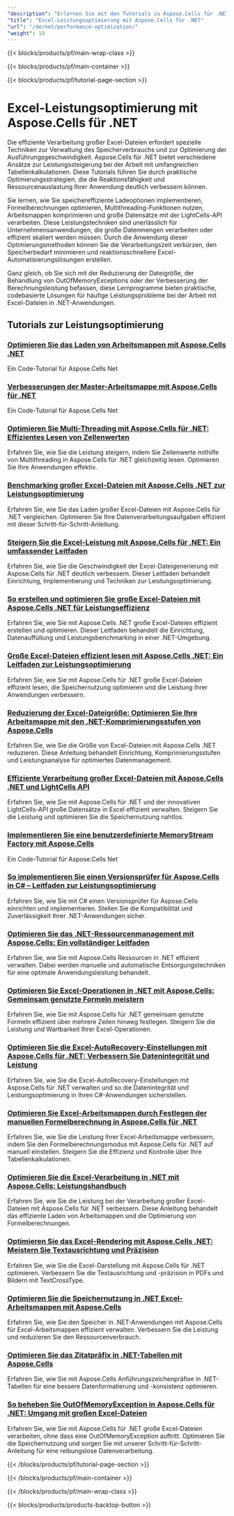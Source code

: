 ```yaml
---
"description": "Erlernen Sie mit den Tutorials zu Aspose.Cells für .NET Techniken zur Optimierung der Speichernutzung und Ausführungsgeschwindigkeit bei der Verarbeitung großer Excel-Arbeitsmappen."
"title": "Excel-Leistungsoptimierung mit Aspose.Cells für .NET"
"url": "/de/net/performance-optimization/"
"weight": 19
---
```


{{< blocks/products/pf/main-wrap-class >}}

{{< blocks/products/pf/main-container >}}

{{< blocks/products/pf/tutorial-page-section >}}


# Excel-Leistungsoptimierung mit Aspose.Cells für .NET

Die effiziente Verarbeitung großer Excel-Dateien erfordert spezielle Techniken zur Verwaltung des Speicherverbrauchs und zur Optimierung der Ausführungsgeschwindigkeit. Aspose.Cells für .NET bietet verschiedene Ansätze zur Leistungssteigerung bei der Arbeit mit umfangreichen Tabellenkalkulationen. Diese Tutorials führen Sie durch praktische Optimierungsstrategien, die die Reaktionsfähigkeit und Ressourcenauslastung Ihrer Anwendung deutlich verbessern können.

Sie lernen, wie Sie speichereffiziente Ladeoptionen implementieren, Formelberechnungen optimieren, Multithreading-Funktionen nutzen, Arbeitsmappen komprimieren und große Datensätze mit der LightCells-API verarbeiten. Diese Leistungstechniken sind unerlässlich für Unternehmensanwendungen, die große Datenmengen verarbeiten oder effizient skaliert werden müssen. Durch die Anwendung dieser Optimierungsmethoden können Sie die Verarbeitungszeit verkürzen, den Speicherbedarf minimieren und reaktionsschnellere Excel-Automatisierungslösungen erstellen.

Ganz gleich, ob Sie sich mit der Reduzierung der Dateigröße, der Behandlung von OutOfMemoryExceptions oder der Verbesserung der Berechnungsleistung befassen, diese Lernprogramme bieten praktische, codebasierte Lösungen für häufige Leistungsprobleme bei der Arbeit mit Excel-Dateien in .NET-Anwendungen.


## Tutorials zur Leistungsoptimierung

### [Optimieren Sie das Laden von Arbeitsmappen mit Aspose.Cells .NET](./aspose-cells-net-custom-load-filters)
Ein Code-Tutorial für Aspose.Cells Net

### [Verbesserungen der Master-Arbeitsmappe mit Aspose.Cells für .NET](./aspose-cells-net-mastering-workbook-enhancements)
Ein Code-Tutorial für Aspose.Cells Net

### [Optimieren Sie Multi-Threading mit Aspose.Cells für .NET: Effizientes Lesen von Zellenwerten](./aspose-cells-net-multi-threading-read-cell-values)
Erfahren Sie, wie Sie die Leistung steigern, indem Sie Zellenwerte mithilfe von Multithreading in Aspose.Cells für .NET gleichzeitig lesen. Optimieren Sie Ihre Anwendungen effektiv.

### [Benchmarking großer Excel-Dateien mit Aspose.Cells .NET zur Leistungsoptimierung](./benchmark-large-excel-files-aspose-cells-net)
Erfahren Sie, wie Sie das Laden großer Excel-Dateien mit Aspose.Cells für .NET vergleichen. Optimieren Sie Ihre Datenverarbeitungsaufgaben effizient mit dieser Schritt-für-Schritt-Anleitung.

### [Steigern Sie die Excel-Leistung mit Aspose.Cells für .NET: Ein umfassender Leitfaden](./boost-excel-performance-aspose-cells-dotnet)
Erfahren Sie, wie Sie die Geschwindigkeit der Excel-Dateigenerierung mit Aspose.Cells für .NET deutlich verbessern. Dieser Leitfaden behandelt Einrichtung, Implementierung und Techniken zur Leistungsoptimierung.

### [So erstellen und optimieren Sie große Excel-Dateien mit Aspose.Cells .NET für Leistungseffizienz](./create-optimize-excel-aspose-cells-dotnet)
Erfahren Sie, wie Sie mit Aspose.Cells .NET große Excel-Dateien effizient erstellen und optimieren. Dieser Leitfaden behandelt die Einrichtung, Datenauffüllung und Leistungsbenchmarking in einer .NET-Umgebung.

### [Große Excel-Dateien effizient lesen mit Aspose.Cells .NET: Ein Leitfaden zur Leistungsoptimierung](./efficiently-read-large-excel-files-aspose-cells-dot-net)
Erfahren Sie, wie Sie mit Aspose.Cells für .NET große Excel-Dateien effizient lesen, die Speichernutzung optimieren und die Leistung Ihrer Anwendungen verbessern.

### [Reduzierung der Excel-Dateigröße: Optimieren Sie Ihre Arbeitsmappe mit den .NET-Komprimierungsstufen von Aspose.Cells](./excel-compression-aspose-cells-nets)
Erfahren Sie, wie Sie die Größe von Excel-Dateien mit Aspose.Cells .NET reduzieren. Diese Anleitung behandelt Einrichtung, Komprimierungsstufen und Leistungsanalyse für optimiertes Datenmanagement.

### [Effiziente Verarbeitung großer Excel-Dateien mit Aspose.Cells .NET und LightCells API](./handle-large-excel-files-aspose-cells-net-lightcells-api)
Erfahren Sie, wie Sie mit Aspose.Cells für .NET und der innovativen LightCells-API große Datensätze in Excel effizient verwalten. Steigern Sie die Leistung und optimieren Sie die Speichernutzung nahtlos.

### [Implementieren Sie eine benutzerdefinierte MemoryStream Factory mit Aspose.Cells](./implement-custom-memorystream-factory-aspose-cells)
Ein Code-Tutorial für Aspose.Cells Net

### [So implementieren Sie einen Versionsprüfer für Aspose.Cells in C# – Leitfaden zur Leistungsoptimierung](./implement-version-checker-aspose-cells-dotnet-csharp)
Erfahren Sie, wie Sie mit C# einen Versionsprüfer für Aspose.Cells einrichten und implementieren. Stellen Sie die Kompatibilität und Zuverlässigkeit Ihrer .NET-Anwendungen sicher.

### [Optimieren Sie das .NET-Ressourcenmanagement mit Aspose.Cells: Ein vollständiger Leitfaden](./mastering-resource-management-aspose-cells-dotnet)
Erfahren Sie, wie Sie mit Aspose.Cells Ressourcen in .NET effizient verwalten. Dabei werden manuelle und automatische Entsorgungstechniken für eine optimale Anwendungsleistung behandelt.

### [Optimieren Sie Excel-Operationen in .NET mit Aspose.Cells: Gemeinsam genutzte Formeln meistern](./optimize-aspose-cells-net-shared-formulas)
Erfahren Sie, wie Sie mit Aspose.Cells für .NET gemeinsam genutzte Formeln effizient über mehrere Zeilen hinweg festlegen. Steigern Sie die Leistung und Wartbarkeit Ihrer Excel-Operationen.

### [Optimieren Sie die Excel-AutoRecovery-Einstellungen mit Aspose.Cells für .NET: Verbessern Sie Datenintegrität und Leistung](./optimize-excel-autorecovery-aspose-cells-net)
Erfahren Sie, wie Sie die Excel-AutoRecovery-Einstellungen mit Aspose.Cells für .NET verwalten und so die Datenintegrität und Leistungsoptimierung in Ihren C#-Anwendungen sicherstellen.

### [Optimieren Sie Excel-Arbeitsmappen durch Festlegen der manuellen Formelberechnung in Aspose.Cells für .NET](./optimize-excel-manual-formula-calculation-aspose-cells-net)
Erfahren Sie, wie Sie die Leistung Ihrer Excel-Arbeitsmappe verbessern, indem Sie den Formelberechnungsmodus mit Aspose.Cells für .NET auf manuell einstellen. Steigern Sie die Effizienz und Kontrolle über Ihre Tabellenkalkulationen.

### [Optimieren Sie die Excel-Verarbeitung in .NET mit Aspose.Cells: Leistungshandbuch](./optimize-excel-processing-aspose-cells-net)
Erfahren Sie, wie Sie die Leistung bei der Verarbeitung großer Excel-Dateien mit Aspose.Cells für .NET verbessern. Diese Anleitung behandelt das effiziente Laden von Arbeitsmappen und die Optimierung von Formelberechnungen.

### [Optimieren Sie das Excel-Rendering mit Aspose.Cells .NET: Meistern Sie Textausrichtung und Präzision](./optimize-excel-rendering-aspose-cells-net)
Erfahren Sie, wie Sie die Excel-Darstellung mit Aspose.Cells für .NET optimieren. Verbessern Sie die Textausrichtung und -präzision in PDFs und Bildern mit TextCrossType.

### [Optimieren Sie die Speichernutzung in .NET Excel-Arbeitsmappen mit Aspose.Cells](./optimize-memory-aspose-cells-net)
Erfahren Sie, wie Sie den Speicher in .NET-Anwendungen mit Aspose.Cells für Excel-Arbeitsmappen effizient verwalten. Verbessern Sie die Leistung und reduzieren Sie den Ressourcenverbrauch.

### [Optimieren Sie das Zitatpräfix in .NET-Tabellen mit Aspose.Cells](./optimize-quote-prefix-aspose-cells-net)
Erfahren Sie, wie Sie mit Aspose.Cells Anführungszeichenpräfixe in .NET-Tabellen für eine bessere Datenformatierung und -konsistenz optimieren.

### [So beheben Sie OutOfMemoryException in Aspose.Cells für .NET: Umgang mit großen Excel-Dateien](./resolve-outofmemoryexception-aspose-cells-large-excel-files)
Erfahren Sie, wie Sie mit Aspose.Cells für .NET große Excel-Dateien verarbeiten, ohne dass eine OutOfMemoryException auftritt. Optimieren Sie die Speichernutzung und sorgen Sie mit unserer Schritt-für-Schritt-Anleitung für eine reibungslose Datenverarbeitung.



{{< /blocks/products/pf/tutorial-page-section >}}

{{< /blocks/products/pf/main-container >}}

{{< /blocks/products/pf/main-wrap-class >}}

{{< blocks/products/products-backtop-button >}}